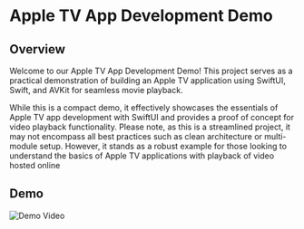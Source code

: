 # Apple TV App Development Demo

## Overview
Welcome to our Apple TV App Development Demo! This project serves as a practical demonstration of building an Apple TV application using SwiftUI, Swift, and AVKit for seamless movie playback.

While this is a compact demo, it effectively showcases the essentials of Apple TV app development with SwiftUI and provides a proof of concept for video playback functionality. Please note, as this is a streamlined project, it may not encompass all best practices such as clean architecture or multi-module setup. However, it stands as a robust example for those looking to understand the basics of Apple TV applications with playback of video hosted online

## Demo
![Demo Video](demo/apple-tv-demo.gif)
